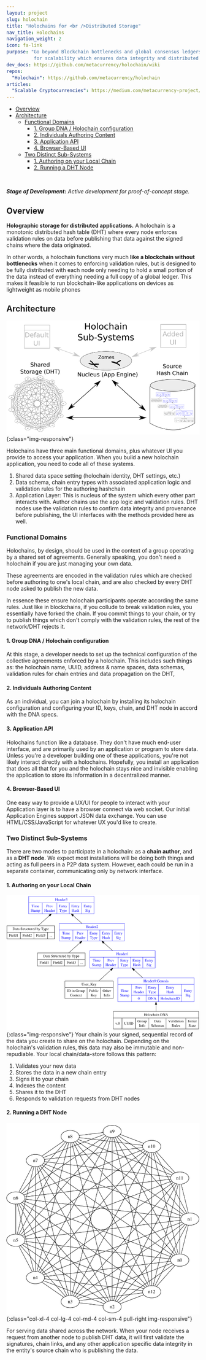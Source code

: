 ```yaml
---
layout: project
slug: holochain
title: "Holochains for <br />Distributed Storage"
nav_title: Holochains
navigation_weight: 2
icon: fa-link
purpose: "Go beyond Blockchain bottlenecks and global consensus ledgers
          for scalability which ensures data integrity and distributed sharing."
dev_docs: https://github.com/metacurrency/holochain/wiki
repos:
  "Holochain": https://github.com/metacurrency/holochain
articles:
  "Scalable Cryptocurrencies": https://medium.com/metacurrency-project/beyond-blockchain-simple-scalable-cryptocurrencies-1eb7aebac6ae#.javpl89rt
---
```

<!-- TOC START min:1 max:4 link:true update:true -->
  - [Overview](#overview)
  - [Architecture](#architecture)
    - [Functional Domains](#functional-domains)
      - [1. Group DNA / Holochain configuration](#1-group-dna--holochain-configuration)
      - [2. Individuals Authoring Content](#2-individuals-authoring-content)
      - [3. Application API](#3-application-api)
      - [4. Browser-Based UI](#4-browser-based-ui)
    - [Two Distinct Sub-Systems](#two-distinct-sub-systems)
      - [1. Authoring on your Local Chain](#1-authoring-on-your-local-chain)
      - [2. Running a DHT Node](#2-running-a-dht-node)

<!-- TOC END -->

<br /><div class="alert alert-warning" role="alert"><em><b>Stage of Development:</b> Active development for proof-of-concept stage.</em></div>

## Overview

**Holographic storage for distributed applications.** A holochain is a monotonic distributed hash table (DHT) where every node enforces validation rules on data before publishing that data against the signed chains where the data originated.

In other words, a holochain functions very much **like a blockchain without bottlenecks** when it comes to enforcing validation rules, but is designed to  be fully distributed with each node only needing to hold a small portion of the data instead of everything needing a full copy of a global ledger. This makes it feasible to run blockchain-like applications on devices as lightweight as mobile phones

## Architecture
![Holochain_Sub-Systems](/images/Holochain_Subsystems.png){:class="img-responsive"}

Holochains have three main functional domains, plus whatever UI you provide to access your application. When you build a new holochain application, you need to code all of these systems.

1. Shared data space setting (holochain identity, DHT settings, etc.)
2. Data schema, chain entry types with associated application logic and validation rules for the authoring hashchain
3. Application Layer: This is nucleus of the system which every other part interacts with. Author chains use the app logic and validation rules. DHT nodes use the validation rules to confirm data integrity and provenance before publishing, the UI interfaces with the methods provided here as well.

### Functional Domains
Holochains, by design, should be used in the context of a group operating by a shared set of agreements. Generally speaking, you don't need a holochain if you are just managing your own data.

These agreements are encoded in the validation rules which are checked before authoring to one's local chain, and are also checked by every DHT node asked to publish the new data.

In essence these ensure holochain participants operate according the same rules. Just like in blockchains, if you collude to break validation rules, you essentially have forked the chain. If you commit things to your chain, or try to publish things which don't comply with the validation rules, the rest of the network/DHT rejects it.

#### 1. Group DNA / Holochain configuration
At this stage, a developer needs to set up the technical configuration of the collective agreements enforced by a holochain. This includes such things as: the holochain name, UUID, address & name spaces, data schemas, validation rules for chain entries and data propagation on the DHT,

#### 2. Individuals Authoring Content
As an individual, you can join a holochain by installing its holochain configuration and configuring your ID, keys, chain, and DHT node in accord with the DNA specs.

#### 3. Application API
Holochains function like a database. They don't have much end-user interface, and are primarily used by an application or program to store data. Unless you're a developer building one of these applications, you're not likely interact directly with a holochains. Hopefully, you install an application that does all that for you and the holochain stays nice and invisible enabling the application to store its information in a decentralized manner.

#### 4. Browser-Based UI
One easy way to provide a UX/UI for people to interact with your Application layer is to have a browser connect via web socket. Our initial Application Engines support JSON data exchange. You can use HTML/CSS/JavaScript for whatever UX you'd like to create.

### Two Distinct Sub-Systems
There are two modes to participate in a holochain: as a **chain author**, and as a **DHT node**. We expect most installations will be doing both things and acting as full peers in a P2P data system. However, each could be run in a separate
container, communicating only by network interface.

#### 1. Authoring on your Local Chain
![Holochain_Source](/images/Holochain_Source.png){:class="img-responsive"}
Your chain is your signed, sequential record of the data you create to share on the holochain. Depending on the holochain's validation rules, this data may also be immutable and non-repudiable. Your local chain/data-store follows this pattern:

1. Validates your new data
2. Stores the data in a new chain entry
3. Signs it to your chain
4. Indexes the content
5. Shares it to the DHT
6. Responds to validation requests from DHT nodes

#### 2. Running a DHT Node
![Holochain_DHT](/images/Holochain_DHT.png){:class="col-xl-4 col-lg-4 col-md-4 col-sm-4 pull-right img-responsive"}

For serving data shared across the network. When your node receives a request from another node to publish DHT data, it will first validate the signatures, chain links, and any other application specific data integrity in the entity's source chain who is publishing the data.

